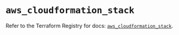# `aws_cloudformation_stack`

Refer to the Terraform Registry for docs: [`aws_cloudformation_stack`](https://registry.terraform.io/providers/hashicorp/aws/5.32.0/docs/resources/cloudformation_stack).
